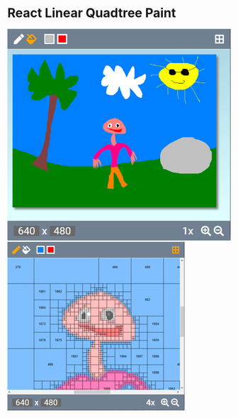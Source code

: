 # React Linear Quadtree Paint

![Example: Overview](images/example1.png)
![Example: Zooming with grid and key render active](images/example2.png)